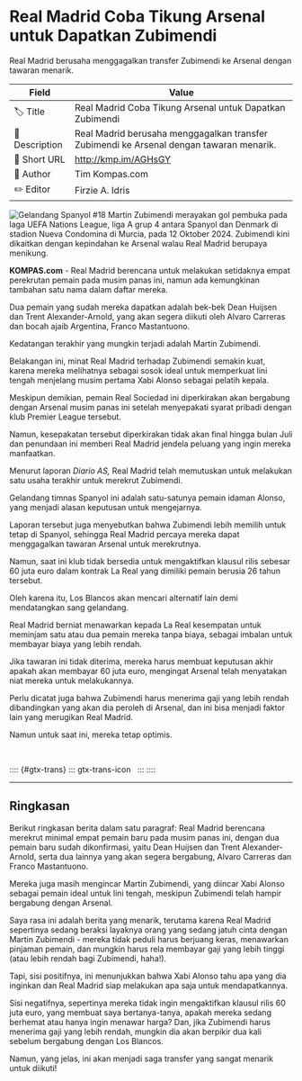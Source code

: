 # Real Madrid Coba Tikung Arsenal untuk Dapatkan Zubimendi

Real Madrid berusaha menggagalkan transfer Zubimendi ke Arsenal dengan tawaran menarik.

| Field         | Value                                                       |
|---------------|-------------------------------------------------------------|
| 🏷️ Title       | Real Madrid Coba Tikung Arsenal untuk Dapatkan Zubimendi |
| 📝 Description | Real Madrid berusaha menggagalkan transfer Zubimendi ke Arsenal dengan tawaran menarik. |
| 🔗 Short URL   | http://kmp.im/AGHsGY |
| 👤 Author      | Tim Kompas.com |
| ✏️ Editor      | Firzie A. Idris |

![Gelandang Spanyol #18 Martin Zubimendi merayakan gol pembuka pada laga UEFA Nations League,  liga A grup 4 antara Spanyol dan Denmark di stadion Nueva Condomina di Murcia, pada 12 Oktober 2024. Zubimendi kini dikaitkan dengan kepindahan ke Arsenal walau Real Madrid berupaya menikung.](https://asset.kompas.com/crops/BkMbZiu1Dn9JbIv6xzABtmE8_6A=/0x191:684x647/750x500/data/photo/2025/06/08/68454acbe51fa.jpg)

**KOMPAS.com** - Real Madrid berencana untuk melakukan setidaknya empat perekrutan pemain pada musim panas ini, namun ada kemungkinan tambahan satu nama dalam daftar mereka.

Dua pemain yang sudah mereka dapatkan adalah bek-bek Dean Huijsen dan Trent Alexander-Arnold, yang akan segera diikuti oleh Alvaro Carreras dan bocah ajaib Argentina, Franco Mastantuono.

Kedatangan terakhir yang mungkin terjadi adalah Martin Zubimendi.

Belakangan ini, minat Real Madrid terhadap Zubimendi semakin kuat, karena mereka melihatnya sebagai sosok ideal untuk memperkuat lini tengah menjelang musim pertama Xabi Alonso sebagai pelatih kepala.

Meskipun demikian, pemain Real Sociedad ini diperkirakan akan bergabung dengan Arsenal musim panas ini setelah menyepakati syarat pribadi dengan klub Premier League tersebut.

Namun, kesepakatan tersebut diperkirakan tidak akan final hingga bulan Juli dan penundaan ini memberi Real Madrid jendela peluang yang ingin mereka manfaatkan.

Menurut laporan *Diario AS,* Real Madrid telah memutuskan untuk melakukan satu usaha terakhir untuk merekrut Zubimendi.

Gelandang timnas Spanyol ini adalah satu-satunya pemain idaman Alonso, yang menjadi alasan keputusan untuk mengejarnya.

Laporan tersebut juga menyebutkan bahwa Zubimendi lebih memilih untuk tetap di Spanyol, sehingga Real Madrid percaya mereka dapat menggagalkan tawaran Arsenal untuk merekrutnya.

Namun, saat ini klub tidak bersedia untuk mengaktifkan klausul rilis sebesar 60 juta euro dalam kontrak La Real yang dimiliki pemain berusia 26 tahun tersebut.

Oleh karena itu, Los Blancos akan mencari alternatif lain demi mendatangkan sang gelandang.

Real Madrid berniat menawarkan kepada La Real kesempatan untuk meminjam satu atau dua pemain mereka tanpa biaya, sebagai imbalan untuk membayar biaya yang lebih rendah.

Jika tawaran ini tidak diterima, mereka harus membuat keputusan akhir apakah akan membayar 60 juta euro, mengingat Arsenal telah menyatakan niat mereka untuk melakukannya.

Perlu dicatat juga bahwa Zubimendi harus menerima gaji yang lebih rendah dibandingkan yang akan dia peroleh di Arsenal, dan ini bisa menjadi faktor lain yang merugikan Real Madrid.

Namun untuk saat ini, mereka tetap optimis.

 

:::: {#gtx-trans}
::: gtx-trans-icon
 
:::
::::

---
## Ringkasan

Berikut ringkasan berita dalam satu paragraf: Real Madrid berencana merekrut minimal empat pemain baru pada musim panas ini, dengan dua pemain baru sudah dikonfirmasi, yaitu Dean Huijsen dan Trent Alexander-Arnold, serta dua lainnya yang akan segera bergabung, Alvaro Carreras dan Franco Mastantuono.

 Mereka juga masih mengincar Martin Zubimendi, yang diincar Xabi Alonso sebagai pemain ideal untuk lini tengah, meskipun Zubimendi telah hampir bergabung dengan Arsenal.



Saya rasa ini adalah berita yang menarik, terutama karena Real Madrid sepertinya sedang beraksi layaknya orang yang sedang jatuh cinta dengan Martin Zubimendi - mereka tidak peduli harus berjuang keras, menawarkan pinjaman pemain, dan mungkin harus rela membayar gaji yang lebih tinggi (atau lebih rendah bagi Zubimendi, haha!).

 Tapi, sisi positifnya, ini menunjukkan bahwa Xabi Alonso tahu apa yang dia inginkan dan Real Madrid siap melakukan apa saja untuk mendapatkannya.

 Sisi negatifnya, sepertinya mereka tidak ingin mengaktifkan klausul rilis 60 juta euro, yang membuat saya bertanya-tanya, apakah mereka sedang berhemat atau hanya ingin menawar harga? Dan, jika Zubimendi harus menerima gaji yang lebih rendah, mungkin dia akan berpikir dua kali sebelum bergabung dengan Los Blancos.

 Namun, yang jelas, ini akan menjadi saga transfer yang sangat menarik untuk diikuti!
